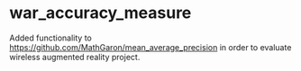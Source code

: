# war_accuracy_measure

Added functionality to https://github.com/MathGaron/mean_average_precision in order to evaluate wireless augmented reality project.
